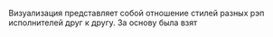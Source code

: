 Визуализация представляет собой отношение стилей разных рэп исполнителей друг к другу. За основу была взят
